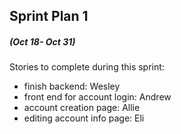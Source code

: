 ## Sprint Plan 1 
##### (Oct 18- Oct 31)
Stories to complete during this sprint:
- finish backend: Wesley
- front end for account login: Andrew
- account creation page: Allie
- editing account info page: Eli


